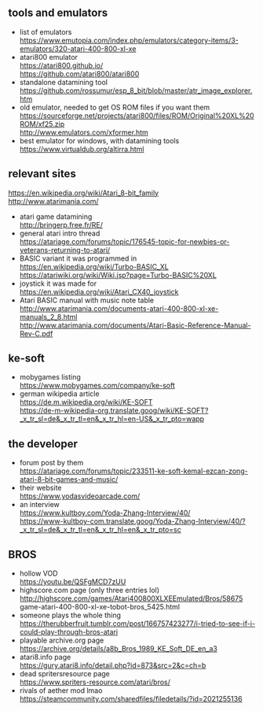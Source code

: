 ## tools and emulators
- list of emulators    
https://www.emutopia.com/index.php/emulators/category-items/3-emulators/320-atari-400-800-xl-xe
- atari800 emulator    
https://atari800.github.io/    
https://github.com/atari800/atari800
- standalone datamining tool    
https://github.com/rossumur/esp_8_bit/blob/master/atr_image_explorer.htm
- old emulator, needed to get OS ROM files if you want them    
https://sourceforge.net/projects/atari800/files/ROM/Original%20XL%20ROM/xf25.zip    
http://www.emulators.com/xformer.htm
- best emulator for windows, with datamining tools    
https://www.virtualdub.org/altirra.html

## relevant sites
https://en.wikipedia.org/wiki/Atari_8-bit_family    
http://www.atarimania.com/
- atari game datamining    
http://bringerp.free.fr/RE/
- general atari intro thread    
https://atariage.com/forums/topic/176545-topic-for-newbies-or-veterans-returning-to-atari/
- BASIC variant it was programmed in    
https://en.wikipedia.org/wiki/Turbo-BASIC_XL    
https://atariwiki.org/wiki/Wiki.jsp?page=Turbo-BASIC%20XL
- joystick it was made for    
https://en.wikipedia.org/wiki/Atari_CX40_joystick
- Atari BASIC manual with music note table    
http://www.atarimania.com/documents-atari-400-800-xl-xe-manuals_2_8.html    
http://www.atarimania.com/documents/Atari-Basic-Reference-Manual-Rev-C.pdf


## ke-soft
- mobygames listing    
https://www.mobygames.com/company/ke-soft
- german wikipedia article    
https://de.m.wikipedia.org/wiki/KE-SOFT    
https://de-m-wikipedia-org.translate.goog/wiki/KE-SOFT?_x_tr_sl=de&_x_tr_tl=en&_x_tr_hl=en-US&_x_tr_pto=wapp

## the developer
- forum post by them    
https://atariage.com/forums/topic/233511-ke-soft-kemal-ezcan-zong-atari-8-bit-games-and-music/
- their website    
https://www.yodasvideoarcade.com/
- an interview    
https://www.kultboy.com/Yoda-Zhang-Interview/40/    
https://www-kultboy-com.translate.goog/Yoda-Zhang-Interview/40/?_x_tr_sl=de&_x_tr_tl=en&_x_tr_hl=en&_x_tr_pto=sc

## BROS
- hollow VOD    
https://youtu.be/QSFgMCD7zUU
- highscore.com page (only three entries lol)    
http://highscore.com/games/Atari400800XLXEEmulated/Bros/58675
game-atari-400-800-xl-xe-tobot-bros_5425.html
- someone plays the whole thing    
https://therubberfruit.tumblr.com/post/166757423277/i-tried-to-see-if-i-could-play-through-bros-atari
- playable archive.org page    
https://archive.org/details/a8b_Bros_1989_KE_Soft_DE_en_a3
- atari8.info page    
https://gury.atari8.info/detail.php?id=873&src=2&c=ch=b
- dead spritersresource page    
https://www.spriters-resource.com/atari/bros/
- rivals of aether mod lmao    
https://steamcommunity.com/sharedfiles/filedetails/?id=2021255136
